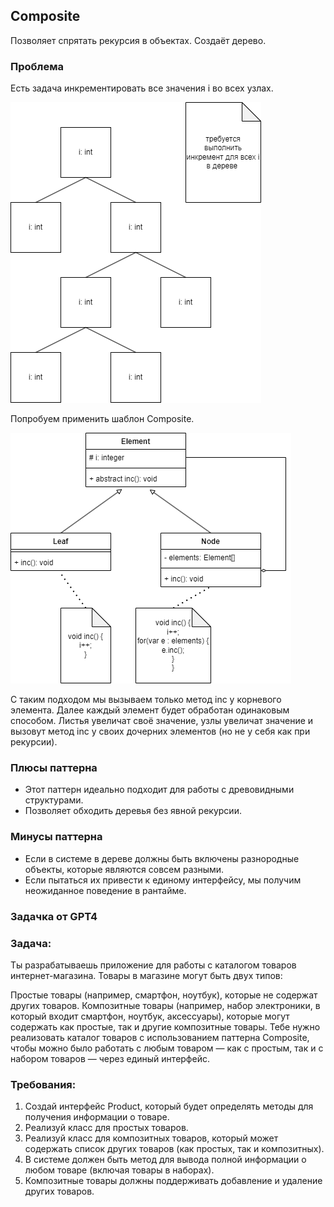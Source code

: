 ## Composite

Позволяет спрятать рекурсия в объектах. Создаёт дерево.

### Проблема
Есть задача инкрементировать все значения i во всех узлах.

<img src="./imgs/img_1.png">

Попробуем применить шаблон Composite.

<img src="./imgs/img_2.png">

С таким подходом мы вызываем только метод inc у корневого элемента.
Далее каждый элемент будет обработан одинаковым способом. 
Листья увеличат своё значение, узлы увеличат значение и вызовут метод inc у своих дочерних элементов (но не у себя как при рекурсии).

### Плюсы паттерна
* Этот паттерн идеально подходит для работы с древовидными структурами.
* Позволяет обходить деревья без явной рекурсии.

### Минусы паттерна
* Если в системе в дереве должны быть включены разнородные объекты, которые являются совсем разными.
* Если пытаться их привести к единому интерфейсу, мы получим неожиданное поведение в рантайме. 

### Задачка от GPT4

### Задача:
Ты разрабатываешь приложение для работы с каталогом товаров интернет-магазина. Товары в магазине могут быть двух типов:

Простые товары (например, смартфон, ноутбук), которые не содержат других товаров.
Композитные товары (например, набор электроники, в который входит смартфон, ноутбук, аксессуары), которые могут содержать как простые, так и другие композитные товары.
Тебе нужно реализовать каталог товаров с использованием паттерна Composite, чтобы можно было работать с любым товаром — как с простым, так и с набором товаров — через единый интерфейс.

### Требования:
1. Создай интерфейс Product, который будет определять методы для получения информации о товаре.
2. Реализуй класс для простых товаров.
3. Реализуй класс для композитных товаров, который может содержать список других товаров (как простых, так и композитных).
4. В системе должен быть метод для вывода полной информации о любом товаре (включая товары в наборах).
5. Композитные товары должны поддерживать добавление и удаление других товаров.